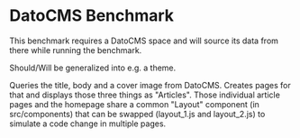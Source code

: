 # DatoCMS Benchmark

This benchmark requires a DatoCMS space and will source its data from there while running the benchmark.

Should/Will be generalized into e.g. a theme.

Queries the title, body and a cover image from DatoCMS. Creates pages for that and displays those three things as "Articles".
Those individual article pages and the homepage share a common "Layout" component (in src/components) that can be swapped (layout_1.js and layout_2.js) to simulate a code change in multiple pages.
